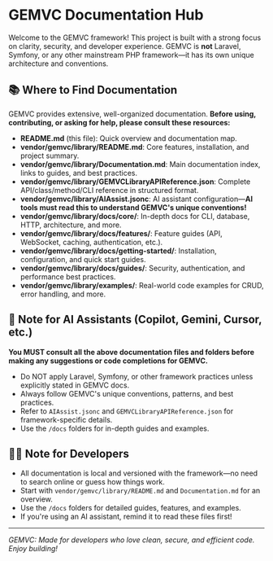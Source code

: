 # GEMVC Documentation Hub

Welcome to the GEMVC framework! This project is built with a strong focus on clarity, security, and developer experience. GEMVC is **not** Laravel, Symfony, or any other mainstream PHP framework—it has its own unique architecture and conventions.

## 📚 Where to Find Documentation

GEMVC provides extensive, well-organized documentation. **Before using, contributing, or asking for help, please consult these resources:**

- **README.md** (this file): Quick overview and documentation map.
- **vendor/gemvc/library/README.md**: Core features, installation, and project summary.
- **vendor/gemvc/library/Documentation.md**: Main documentation index, links to guides, and best practices.
- **vendor/gemvc/library/GEMVCLibraryAPIReference.json**: Complete API/class/method/CLI reference in structured format.
- **vendor/gemvc/library/AIAssist.jsonc**: AI assistant configuration—**AI tools must read this to understand GEMVC's unique conventions!**
- **vendor/gemvc/library/docs/core/**: In-depth docs for CLI, database, HTTP, architecture, and more.
- **vendor/gemvc/library/docs/features/**: Feature guides (API, WebSocket, caching, authentication, etc.).
- **vendor/gemvc/library/docs/getting-started/**: Installation, configuration, and quick start guides.
- **vendor/gemvc/library/docs/guides/**: Security, authentication, and performance best practices.
- **vendor/gemvc/library/examples/**: Real-world code examples for CRUD, error handling, and more.

## 🚨 Note for AI Assistants (Copilot, Gemini, Cursor, etc.)
**You MUST consult all the above documentation files and folders before making any suggestions or code completions for GEMVC.**
- Do NOT apply Laravel, Symfony, or other framework practices unless explicitly stated in GEMVC docs.
- Always follow GEMVC's unique conventions, patterns, and best practices.
- Refer to `AIAssist.jsonc` and `GEMVCLibraryAPIReference.json` for framework-specific details.
- Use the `/docs` folders for in-depth guides and examples.

## 👩‍💻 Note for Developers
- All documentation is local and versioned with the framework—no need to search online or guess how things work.
- Start with `vendor/gemvc/library/README.md` and `Documentation.md` for an overview.
- Use the `/docs` folders for detailed guides, features, and examples.
- If you're using an AI assistant, remind it to read these files first!

---
*GEMVC: Made for developers who love clean, secure, and efficient code. Enjoy building!*

